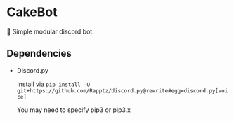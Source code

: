 # CakeBot
🍰 Simple modular discord bot.

## Dependencies
- Discord.py 

  Install via `pip install -U git+https://github.com/Rapptz/discord.py@rewrite#egg=discord.py[voice]`
  
  You may need to specify pip3 or pip3.x
